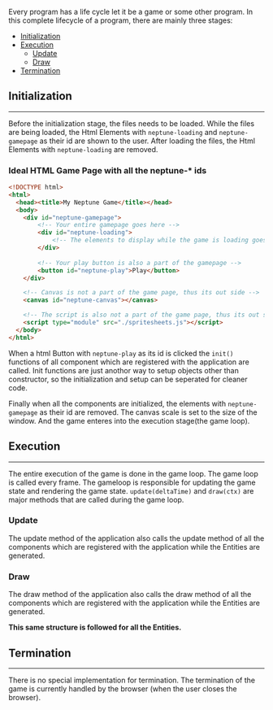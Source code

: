Every program has a life cycle let it be a game or some other program.
In this complete lifecycle of a program, there are mainly three stages:
* [Initialization](#initialization)
* [Execution](#execution)
    * [Update](#update)
    * [Draw](#draw)
* [Termination](#termination)

## Initialization
---------------------------------

Before the initialization stage, the files needs to be loaded. While the files are being loaded, the Html Elements with `neptune-loading` and `neptune-gamepage` as their id are shown to the user.
After loading the files, the Html Elements with `neptune-loading` are removed.


### Ideal HTML Game Page with all the neptune-* ids

```html
<!DOCTYPE html>
<html>
  <head><title>My Neptune Game</title></head>
  <body>
    <div id="neptune-gamepage">
        <!-- Your entire gamepage goes here -->
        <div id="neptune-loading">
            <!-- The elements to display while the game is loading goes here -->
        </div>
        
        <!-- Your play button is also a part of the gamepage -->
        <button id="neptune-play">Play</button> 
    </div>

    <!-- Canvas is not a part of the game page, thus its out side -->
    <canvas id="neptune-canvas"></canvas>

    <!-- The script is also not a part of the game page, thus its out side, and should be placed at the bottom of the page compulsorily -->
    <script type="module" src="./spritesheets.js"></script>
  </body>
</html>
```

When a html Button with `neptune-play` as its id is clicked the `init()` functions of all component which are registered with the application are called. Init functions are just anothor way to setup objects other than constructor, so the initialization and setup can be seperated for cleaner code.

Finally when all the components are initialized, the elements with `neptune-gamepage` as their id are removed.
The canvas scale is set to the size of the window. 
And the game enteres into the execution stage(the game loop).

## Execution
--------------------------------------
The entire execution of the game is done in the game loop.
The game loop is called every frame.
The gameloop is responsible for updating the game state and rendering the game state.
`update(deltaTime)` and `draw(ctx)` are major methods that are called during the game loop. 

### Update
The update method of the application also calls the update method of all the components which are registered with the application while the Entities are generated.


### Draw
The draw method of the application also calls the draw method of all the components which are registered with the application while the Entities are generated.

**This same structure is followed for all the Entities.**

## Termination
-----------------------------------------------------

There is no special implementation for termination. The termination of the game is currently handled by the browser (when the user closes the browser).